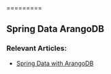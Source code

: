 =========

## Spring Data ArangoDB


### Relevant Articles:

- [Spring Data with ArangoDB](https://www.baeldung.com/spring-data-arangodb)
